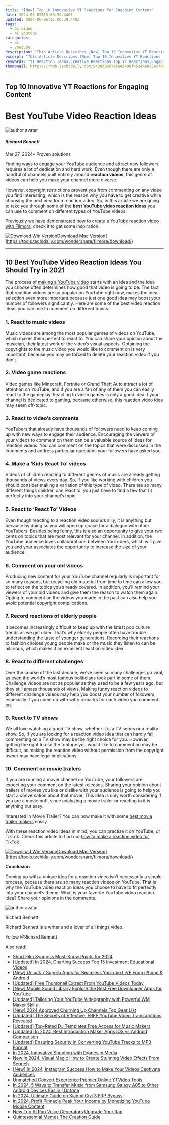 ```yaml
---
title: "[New] Top 10 Innovative YT Reactions for Engaging Content"
date: 2024-06-05T15:06:39.440Z
updated: 2024-06-06T15:06:39.440Z
tags:
  - ai video
  - ai youtube
categories:
  - ai
  - youtube
description: "This Article Describes [New] Top 10 Innovative YT Reactions for Engaging Content"
excerpt: "This Article Describes [New] Top 10 Innovative YT Reactions for Engaging Content"
keywords: "YT Reaction Ideas,Creative Reactions,Top YT Reactions,Engaging Reactions,Innovative YT Responses,Content Boosting YT,Popular YT Reactions"
thumbnail: https://thmb.techidaily.com/9420d8c67dc649498f45244e433ec706e66933c2bf2f2b4b3c5585601cba7b98.jpg
---
```


## Top 10 Innovative YT Reactions for Engaging Content

# Best YouTube Video Reaction Ideas

![author avatar](https://images.wondershare.com/filmora/article-images/richard-bennett.jpg)

##### Richard Bennett

 Mar 27, 2024• Proven solutions

Finding ways to engage your YouTube audience and attract new followers requires a lot of dedication and hard work. Even though there are only a handful of channels built entirely around **reaction videos**, this genre of videos can help you make your channel more diverse.

However, copyright restrictions prevent you from commenting on any video you find interesting, which is the reason why you have to get creative while choosing the next idea for a reaction video. So, in this article we are going to take you through some of the **best YouTube video reaction ideas** you can use to comment on different types of YouTube videos.

Previously we have demonstrated [how to create a YouTube reaction video with Filmora](https://tools.techidaily.com/wondershare/filmora/download/), check it to get some inspiration.

[![Download Win Version](https://images.wondershare.com/filmora/guide/download-btn-win.jpg)](https://tools.techidaily.com/wondershare/filmora/download/)[Download Mac Version](https://images.wondershare.com/filmora/guide/download-btn-mac.jpg)](https://tools.techidaily.com/wondershare/filmora/download/)

---

## 10 Best YouTube Video Reaction Ideas You Should Try in 2021

The process of [making a YouTube video](https://tools.techidaily.com/wondershare/filmora/download/) starts with an idea and the idea you choose often determines how good that video is going to be. The fact that reaction videos are so popular on YouTube right now, makes the idea selection even more important because just one good idea may boost your number of followers significantly. Here are some of the best video reaction ideas you can use to comment on different topics.

### 1\. React to music videos

Music videos are among the most popular genres of videos on YouTube, which makes them perfect to react to. You can share your opinion about the musician, their latest work or the video’s visual aspects. Obtaining the copyrights to the music video you would like to comment on is very important, because you may be forced to delete your reaction video if you don’t.

### 2\. Video game reactions

Video games like Minecraft, Fortnite or Grand Theft Auto attract a lot of attention on YouTube, and if you are a fan of any of them you can easily react to the gameplay. Reacting to video games is only a good idea if your channel is dedicated to gaming, because otherwise, this reaction video idea may seem off-topic.

### 3\. React to video’s comments

YouTubers that already have thousands of followers need to keep coming up with new ways to engage their audience. Encouraging the viewers of your videos to comment on them can be a valuable source of ideas for reaction videos. You can comment on the topics that were discussed in the comments and address particular questions your followers have asked you.

### 4\. Make a ‘Kids React To’ videos

Videos of children reacting to different genres of music are already getting thousands of views every day. So, if you like working with children you should consider making a variation of this type of video. There are so many different things children can react to, you just have to find a few that fit perfectly into your channel’s topic.

### 5\. React to ‘React To’ Videos

Even though reacting to a reaction video sounds silly, it is anything but because by doing so you will open up space for a dialogue with other YouTubers. Besides being funny, this is also an opportunity to give your two cents on topics that are most relevant for your channel. In addition, the YouTube audience loves collaborations between YouTubers, which will give you and your associates the opportunity to increase the size of your audience.

### 6\. Comment on your old videos

Producing new content for your YouTube channel regularly is important for so many reasons, but recycling old material from time to time can allow you to reflect on the topics you already covered. In addition, you’ll remind your viewers of your old videos and give them the reason to watch them again. Opting to comment on the videos you made in the past can also help you avoid potential copyright complications.

### 7\. Record reactions of elderly people

It becomes increasingly difficult to keep up with the latest pop culture trends as we get older. That’s why elderly people often have trouble understanding the taste of younger generations. Recording their reactions to fashion choices young people make or the music they listen to can be hilarious, which makes it an excellent reaction video idea.

### 8\. React to different challenges

Over the course of the last decade, we’ve seen so many challenges go viral, as even the world’s most famous politicians took part in some of them. Challenge videos are not as popular as they used to be a few years ago, but they still amass thousands of views. Making funny reaction videos to different challenge videos may help you boost your number of followers, especially if you come up with witty remarks for each video you comment on.

### 9\. React to TV shows

We all love watching a good TV show, whether it is a TV series or a reality show. So, if you are looking for a reaction video idea that can hardly fail, commenting on a TV show may be the right choice for you. However, getting the right to use the footage you would like to comment on may be difficult, as making the reaction video without permission from the copyright owner may have legal implications.

### 10\. Comment on [movie trailers](https://tools.techidaily.com/wondershare/filmora/download/)

If you are running a movie channel on YouTube, your followers are expecting your comment on the latest releases. Sharing your opinion about trailers of movies you like or dislike with your audience is going to help you start a conversation about that movie. This idea is only worth considering if you are a movie buff, since analyzing a movie trailer or reacting to it is anything but easy.

Interested in Movie Trailer? You can now make it with some [best movie trailer makers](https://tools.techidaily.com/wondershare/filmora/download/) easily.

With these reaction video ideas in mind, you can practise it on YouTube, or TikTok. Check this article to find out [how to make a reaction video for TikTok](https://tools.techidaily.com/wondershare/filmora/download/) .

[![Download Win Version](https://images.wondershare.com/filmora/guide/download-btn-win.jpg)](https://tools.techidaily.com/wondershare/filmora/download/)[Download Mac Version](https://images.wondershare.com/filmora/guide/download-btn-mac.jpg)](https://tools.techidaily.com/wondershare/filmora/download/)

**Conclusion**

Coming up with a unique idea for a reaction video isn’t necessarily a simple process, because there are so many reaction videos on YouTube. That is why the YouTube video reaction ideas you choose to have to fit perfectly into your channel’s theme. What is your favorite YouTube video reaction idea? Share your opinions in the comments.

![author avatar](https://images.wondershare.com/filmora/article-images/richard-bennett.jpg)

Richard Bennett

Richard Bennett is a writer and a lover of all things video.

Follow @Richard Bennett

<span class="atpl-alsoreadstyle">Also read:</span>
<div><ul>
<li><a href="https://facebook-video-share.techidaily.com/short-film-synopsis-must-know-points-for-2024/"><u>Short Film Synopsis  Must-Know Points for 2024</u></a></li>
<li><a href="https://facebook-video-share.techidaily.com/updated-in-2024-charting-success-top-15-investment-educational-videos/"><u>[Updated] In 2024, Charting Success  Top 15 Investment Educational Videos</u></a></li>
<li><a href="https://facebook-video-share.techidaily.com/new-unlock-7-superb-apps-for-seamless-youtube-live-from-iphone-and-android/"><u>[New] Unlock 7 Superb Apps for Seamless YouTube LIVE From iPhone & Android</u></a></li>
<li><a href="https://facebook-video-share.techidaily.com/updated-free-thumbnail-extract-from-youtube-videos-today/"><u>[Updated] Free Thumbnail Extract From YouTube Videos Today</u></a></li>
<li><a href="https://facebook-video-share.techidaily.com/new-mobile-sound-library-explore-the-best-free-downloader-apps-for-youtube/"><u>[New] Mobile Sound Library  Explore the Best Free Downloader Apps for YouTube</u></a></li>
<li><a href="https://facebook-video-share.techidaily.com/updated-tailoring-your-youtube-videography-with-powerful-wm-maker-skills/"><u>[Updated] Tailoring Your YouTube Videography with Powerful WM Maker Skills</u></a></li>
<li><a href="https://facebook-video-share.techidaily.com/new-2024-approved-churning-up-channels-top-gear-list/"><u>[New] 2024 Approved  Churning Up Channels  Top Gear List</u></a></li>
<li><a href="https://facebook-video-share.techidaily.com/updated-the-secrets-of-effective-free-youtube-video-transcriptions-revealed/"><u>[Updated] The Secrets of Effective, FREE YouTube Video Transcriptions Revealed</u></a></li>
<li><a href="https://facebook-video-share.techidaily.com/updated-top-rated-dj-templates-free-access-for-music-makers/"><u>[Updated] Top-Rated DJ Templates  Free Access for Music Makers</u></a></li>
<li><a href="https://facebook-video-share.techidaily.com/updated-in-2024-best-introduction-maker-apps-ios-vs-android-comparison/"><u>[Updated] In 2024, Best Introduction Maker Apps  IOS vs Android Comparison</u></a></li>
<li><a href="https://youtube-clips.techidaily.com/updated-ensuring-security-in-converting-youtube-tracks-to-mp3-format/"><u>[Updated] Ensuring Security in Converting YouTube Tracks to MP3 Format</u></a></li>
<li><a href="https://some-techniques.techidaily.com/in-2024-innovative-shooting-with-drones-in-media/"><u>In 2024, Innovative Shooting with Drones in Media</u></a></li>
<li><a href="https://ai-driven-video-production.techidaily.com/new-in-2024-visual-magic-how-to-create-stunning-video-effects-from-scratch/"><u>New In 2024, Visual Magic How to Create Stunning Video Effects From Scratch</u></a></li>
<li><a href="https://instagram-video-recordings.techidaily.com/new-in-2024-instagram-success-how-to-make-your-videos-captivate-audiences/"><u>[New] In 2024, Instagram Success  How to Make Your Videos Captivate Audiences</u></a></li>
<li><a href="https://youtube-clips.techidaily.com/unmatched-convert-experience-premier-online-ytvideo-tools/"><u>Unmatched Convert Experience  Premier Online YTVideo Tools</u></a></li>
<li><a href="https://android-transfer.techidaily.com/in-2024-5-ways-to-transfer-music-from-samsung-galaxy-a05-to-other-android-devices-easily-drfone-by-drfone-transfer-from-android-transfer-from-android/"><u>In 2024, 5 Ways to Transfer Music from Samsung Galaxy A05 to Other Android Devices Easily | Dr.fone</u></a></li>
<li><a href="https://bypass-frp.techidaily.com/in-2024-ultimate-guide-on-xiaomi-civi-3-frp-bypass-by-drfone-android/"><u>In 2024, Ultimate Guide on Xiaomi Civi 3 FRP Bypass</u></a></li>
<li><a href="https://youtube-stream.techidaily.com/in-2024-profit-pinnacle-peak-your-income-by-monetizing-youtube-mobile-content/"><u>In 2024, Profit Pinnacle  Peak Your Income by Monetizing YouTube Mobile Content</u></a></li>
<li><a href="https://ai-voice.techidaily.com/new-top-ai-rap-voice-generators-upgrade-your-rap/"><u>New Top AI Rap Voice Generators Upgrade Your Rap</u></a></li>
<li><a href="https://extra-resources.techidaily.com/quintessential-memes-the-creation-guide/"><u>Quintessential Memes  The Creation Guide</u></a></li>
</ul></div>

<ins class="adsbygoogle"
      style="display:block"
      data-ad-client="ca-pub-7571918770474297"
      data-ad-slot="8358498916"
      data-ad-format="auto"
      data-full-width-responsive="true"></ins>